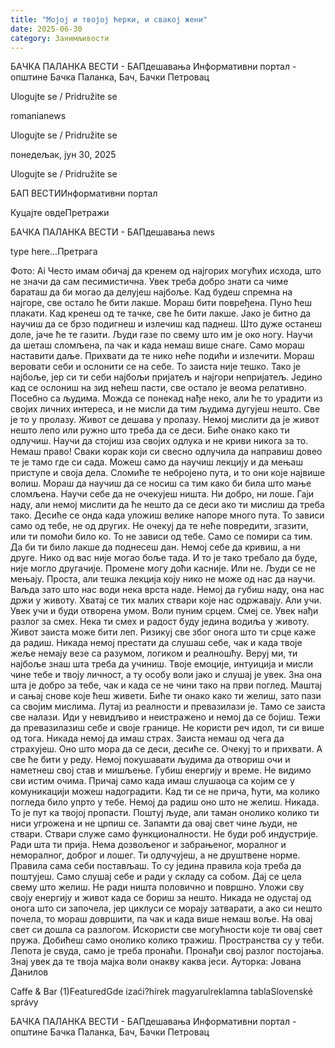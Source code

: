 ```yaml
---
title: "Мојој и твојој ћерки, и свакој жени"
date: 2025-06-30
category: Занимљивости
---
```


БАЧКА ПАЛАНКА ВЕСТИ - БАПдешавања Информативни портал - општине Бачка Паланка, Бач, Бачки Петровац

Ulogujte se / Pridružite se

romanianews

Ulogujte se / Pridružite se

понедељак, јун 30, 2025

Ulogujte se / Pridružite se

БАП ВЕСТИИнформативни портал

Куцајте овдеПретражи

БАЧКА ПАЛАНКА ВЕСТИ - БАПдешавања news

type here...Претрага

Фото: Ai
            Често имам обичај да кренем од најгорих могућих исхода, што не значи да сам песимистична. Увек треба добро знати са чиме бараташ да би могао да делујеш најбоље. Кад будеш спремна на најгоре, све остало ће бити лакше.
Мораш бити повређена. Пуно ћеш плакати. Кад кренеш од те тачке, све ће бити лакше. Јако је битно да научиш да се брзо подигнеш и излечиш кад паднеш. Што дуже останеш доле, јаче ће те газити. Људи газе по свему што им је око ногу. Научи да шеташ сломљена, па чак и када немаш више снаге. Само мораш наставити даље.
Прихвати да те нико неће подићи и излечити. Мораш веровати себи и ослонити се на себе. То заиста није тешко. Тако је најбоље, јер си ти себи најбољи пријатељ и најгори непријатељ.
Једино кад се ослониш на зид нећеш пасти, све остало је веома релативно. Посебно са људима. Можда се понекад нађе неко, али ће то урадити из својих личних интереса, и не мисли да тим људима дугујеш нешто. Све је то у пролазу. Живот се дешава у пролазу. Немој мислити да је живот нешто лепо или ружно што треба да се деси. Биће онако како ти одлучиш.
Научи да стојиш иза својих одлука и не криви никога за то. Немаш право! Сваки корак који си свесно одлучила да направиш довео те је тамо где си сада. Можеш само да научиш лекцију и да мењаш приступе и своја дела.
Сломиће те небројено пута, и то они које највише волиш. Мораш да научиш да се носиш са тим како би била што мање сломљена. Научи себе да не очекујеш ништа. Ни добро, ни лоше. Гаји наду, али немој мислити да ће нешто да се деси ако ти мислиш да треба тако. Десиће се онда када уложиш велике напоре много пута. То зависи само од тебе, не од других.
Не очекуј да те неће повредити, згазити, или ти помоћи било ко. То не зависи од тебе. Само се помири са тим. Да би ти било лакше да поднесеш дан.
Немој себе да кривиш, а ни друге. Нико од вас није могао боље тада. И то је тако требало да буде, није могло другачије. Промене могу доћи касније. Или не.
Људи се не мењају. Проста, али тешка лекција коју нико не може од нас да научи. Ваљда зато што нас води нека врста наде. Немој да губиш наду, она нас држи у животу. Хватај се тих малих ствари које нас одржавају. Али учи. Увек учи и буди отворена умом.
Воли пуним срцем. Смеј се. Увек нађи разлог за смех. Нека ти смех и радост буду једина водиља у животу. Живот заиста може бити леп. Ризикуј све због онога што ти срце каже да радиш. Никада немој престати да слушаш себе, чак и када твоје жеље немају везе са разумом, логиком и реалношћу. Веруј ми, ти најбоље знаш шта треба да учиниш. Твоје емоције, интуиција и мисли чине тебе и твоју личност, а ту особу воли јако и слушај је увек. Зна она шта је добро за тебе, чак и када се не чини тако на први поглед.
Маштај и сањај снове које ћеш живети. Биће ти онако како ти желиш, зато пази са својим мислима. Лутај из реалности и превазилази је. Тамо се заиста све налази. Иди у невидљиво и неистражено и немој да се бојиш. Тежи да превазилазиш себе и своје границе. Не користи реч идол, ти си више од тога.
Никада немој да имаш страх. Заиста немаш од чега да страхујеш. Оно што мора да се деси, десиће се. Очекуј то и прихвати. А све ће бити у реду.
Немој покушавати људима да отвориш очи и наметнеш свој став и мишљење. Губиш енергију и време. Не видимо сви истим очима. Причај само када имаш слушаоца са којим се у комуникацији можеш надоградити.
Кад ти се не прича, ћути, ма колико погледа било упрто у тебе. Немој да радиш оно што не желиш. Никада. То је пут ка твојој пропасти. Поштуј људе, али таман онолико колико ти ниси угрожена и не црпиш се. Запамти да овај свет чине људи, не ствари. Ствари служе само функционалности. Не буди роб индустрије.
Ради шта ти прија. Нема дозвољеног и забрањеног, моралног и неморалног, доброг и лошег. Ти одлучујеш, а не друштвене норме. Правила сама себи постављаш. То су једина правила која треба да поштујеш. Само слушај себе и ради у складу са собом.
Дај се цела свему што желиш. Не ради ништа половично и површно. Уложи сву своју енергију и живот када се бориш за нешто. Никада не одустај од онога што си започела, јер циклуси се морају затварати, а ако си нешто почела, то мораш довршити, па чак и када више немаш воље.
На овај свет си дошла са разлогом. Искористи све могућности које ти овај свет пружа. Добићеш само онолико колико тражиш. Пространства су у теби. Лепота је свуда, само је треба пронаћи. Пронађи свој разлог постојања. Знај увек да те твоја мајка воли онакву каква јеси.
Ауторка: Јована Данилов

Caffe & Bar (1)FeaturedGde izaći?hírek magyarulreklamna tablaSlovenské správy

БАЧКА ПАЛАНКА ВЕСТИ - БАПдешавања Информативни портал - општине Бачка Паланка, Бач, Бачки Петровац
